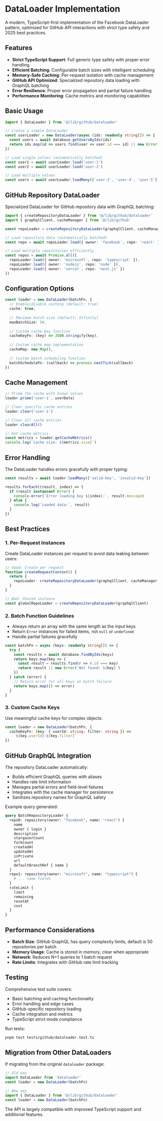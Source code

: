 # DataLoader Implementation

A modern, TypeScript-first implementation of the Facebook DataLoader pattern, optimized for GitHub API interactions with strict type safety and 2025 best practices.

## Features

- **Strict TypeScript Support**: Full generic type safety with proper error handling
- **Efficient Batching**: Configurable batch sizes with intelligent scheduling
- **Memory-Safe Caching**: Per-request isolation with cache management
- **GitHub API Optimized**: Specialized repository data loading with GraphQL batching
- **Error Resilience**: Proper error propagation and partial failure handling
- **Performance Monitoring**: Cache metrics and monitoring capabilities

## Basic Usage

```typescript
import { DataLoader } from '@/lib/github/dataloader'

// Create a simple DataLoader
const userLoader = new DataLoader(async (ids: readonly string[]) => {
  const users = await database.getUsersByIds(ids)
  return ids.map(id => users.find(user => user.id === id) || new Error('User not found'))
})

// Load single values (automatically batched)
const user1 = await userLoader.load('user-1')
const user2 = await userLoader.load('user-2')

// Load multiple values
const users = await userLoader.loadMany(['user-3', 'user-4', 'user-5'])
```

## GitHub Repository DataLoader

Specialized DataLoader for GitHub repository data with GraphQL batching:

```typescript
import { createRepositoryDataLoader } from '@/lib/github/dataloader'
import { graphqlClient, cacheManager } from '@/lib/github'

const repoLoader = createRepositoryDataLoader(graphqlClient, cacheManager)

// Load repository data (automatically batched)
const repo = await repoLoader.load({ owner: 'facebook', repo: 'react' })

// Load multiple repositories efficiently
const repos = await Promise.all([
  repoLoader.load({ owner: 'microsoft', repo: 'typescript' }),
  repoLoader.load({ owner: 'nodejs', repo: 'node' }),
  repoLoader.load({ owner: 'vercel', repo: 'next.js' })
])
```

## Configuration Options

```typescript
const loader = new DataLoader(batchFn, {
  // Enable/disable caching (default: true)
  cache: true,
  
  // Maximum batch size (default: Infinity)
  maxBatchSize: 50,
  
  // Custom cache key function
  cacheKeyFn: (key) => JSON.stringify(key),
  
  // Custom cache map implementation
  cacheMap: new Map(),
  
  // Custom batch scheduling function
  batchScheduleFn: (callback) => process.nextTick(callback)
})
```

## Cache Management

```typescript
// Prime the cache with known values
loader.prime('user-1', userData)

// Clear specific cache entries
loader.clear('user-1')

// Clear all cache entries
loader.clearAll()

// Get cache metrics
const metrics = loader.getCacheMetrics()
console.log(`Cache size: ${metrics.size}`)
```

## Error Handling

The DataLoader handles errors gracefully with proper typing:

```typescript
const results = await loader.loadMany(['valid-key', 'invalid-key'])

results.forEach((result, index) => {
  if (result instanceof Error) {
    console.error(`Error loading key ${index}:`, result.message)
  } else {
    console.log(`Loaded data:`, result)
  }
})
```

## Best Practices

### 1. Per-Request Instances
Create DataLoader instances per request to avoid data leaking between users:

```typescript
// Good: Create per request
function createRequestContext() {
  return {
    repoLoader: createRepositoryDataLoader(graphqlClient, cacheManager)
  }
}

// Bad: Shared instance
const globalRepoLoader = createRepositoryDataLoader(graphqlClient)
```

### 2. Batch Function Guidelines
- Always return an array with the same length as the input keys
- Return `Error` instances for failed items, not `null` or `undefined`
- Handle partial failures gracefully

```typescript
const batchFn = async (keys: readonly string[]) => {
  try {
    const results = await database.findByIds(keys)
    return keys.map(key => {
      const result = results.find(r => r.id === key)
      return result || new Error(`Not found: ${key}`)
    })
  } catch (error) {
    // Return error for all keys on batch failure
    return keys.map(() => error)
  }
}
```

### 3. Custom Cache Keys
Use meaningful cache keys for complex objects:

```typescript
const loader = new DataLoader(batchFn, {
  cacheKeyFn: (key: { userId: string; filter: string }) => 
    `${key.userId}:${key.filter}`
})
```

## GitHub GraphQL Integration

The repository DataLoader automatically:
- Builds efficient GraphQL queries with aliases
- Handles rate limit information
- Manages partial errors and field-level failures
- Integrates with the cache manager for persistence
- Sanitizes repository names for GraphQL safety

Example query generated:
```graphql
query BatchRepositoryLoader {
  repo0: repository(owner: "facebook", name: "react") {
    name
    owner { login }
    description
    stargazerCount
    forkCount
    createdAt
    updatedAt
    isPrivate
    url
    defaultBranchRef { name }
  }
  repo1: repository(owner: "microsoft", name: "typescript") {
    # ... same fields
  }
  rateLimit {
    limit
    remaining
    resetAt
    cost
  }
}
```

## Performance Considerations

- **Batch Size**: GitHub GraphQL has query complexity limits, default is 50 repositories per batch
- **Memory Usage**: Cache is stored in memory, clear when appropriate
- **Network**: Reduces N+1 queries to 1 batch request
- **Rate Limits**: Integrates with GitHub rate limit tracking

## Testing

Comprehensive test suite covers:
- Basic batching and caching functionality
- Error handling and edge cases
- GitHub-specific repository loading
- Cache integration and metrics
- TypeScript strict mode compliance

Run tests:
```bash
pnpm test tests/github/dataloader.test.ts
```

## Migration from Other DataLoaders

If migrating from the original `dataloader` package:

```typescript
// Old way
import DataLoader from 'dataloader'
const loader = new DataLoader(batchFn)

// New way
import { DataLoader } from '@/lib/github/dataloader'
const loader = new DataLoader(batchFn)
```

The API is largely compatible with improved TypeScript support and additional features.